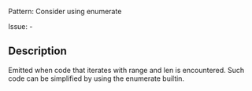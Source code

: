 Pattern: Consider using enumerate

Issue: -

## Description

Emitted when code that iterates with range and len is encountered. Such code can be simplified by using the enumerate builtin.